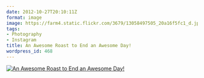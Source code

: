 ```yaml
---
date: 2012-10-27T20:10:11Z
format: image
image: https://farm4.static.flickr.com/3679/13058497505_20a16f5fc1_d.jpg
tags:
- Photography
- Instagram
title: An Awesome Roast to End an Awesome Day!
wordpress_id: 468
---
```


[![An Awesome Roast to End an Awesome Day!][thm]][img]

[thm]: //farm4.static.flickr.com/3679/13058497505_20a16f5fc1_d.jpg
[img]: //www.flickr.com/photos/richard-perry/13058497505/
